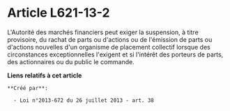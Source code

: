 # Article L621-13-2

L'Autorité des marchés financiers peut exiger la suspension, à titre provisoire, du rachat de parts ou d'actions ou de
l'émission de parts ou d'actions nouvelles d'un organisme de placement collectif lorsque des circonstances exceptionnelles
l'exigent et si l'intérêt des porteurs de parts, des actionnaires ou du public le commande.

**Liens relatifs à cet article**

	**Créé par**:

	  - Loi n°2013-672 du 26 juillet 2013 - art. 38
